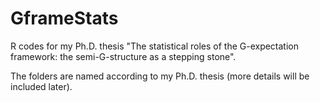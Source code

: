 # GframeStats

R codes for my Ph.D. thesis "The statistical roles of the G-expectation framework: the semi-G-structure as a stepping stone". 

The folders are named according to my Ph.D. thesis (more details will be included later). 
